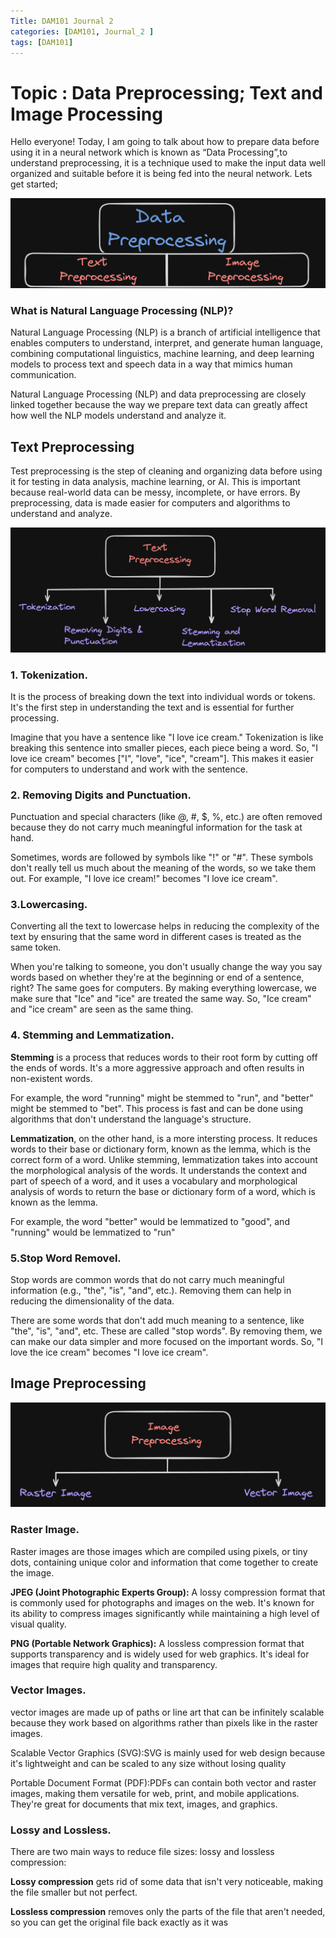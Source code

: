 ```yaml
---
Title: DAM101 Journal 2
categories: [DAM101, Journal_2 ]
tags: [DAM101]
---
```

# Topic : Data Preprocessing; Text and Image Processing

Hello everyone! Today, I am  going to talk about how to prepare data before using it in a neural network which is known as “Data Processing”,to understand preprocessing, it is a technique used to make the input data well organized and suitable before it is being fed into the neural network. Lets get started;<br>

![alt text](<../DAM_img/journal2.png .png>)


### What is Natural Language Processing (NLP)? 
Natural Language Processing (NLP) is a branch of artificial intelligence that enables computers to understand, interpret, and generate human language, combining computational linguistics, machine learning, and deep learning models to process text and speech data in a way that mimics human communication.

Natural Language Processing (NLP) and data preprocessing are closely linked together because the way we prepare text data can greatly affect how well the NLP models understand and analyze it. 

## Text Preprocessing

Test preprocessing is the step of cleaning and organizing data before using it for testing in data analysis, machine learning, or AI. This is important because real-world data can be messy, incomplete, or have errors. By preprocessing, data is made easier for computers and algorithms to understand and analyze.

![alt text](../DAM_img/text_preprocess.png)

### 1. Tokenization.
It is the process of breaking down the text into individual words or tokens. It's the first step in understanding the text and is essential for further processing.<br>

Imagine that you have a sentence like "I love ice cream." Tokenization is like breaking this sentence into smaller pieces, each piece being a word. So, "I love ice cream" becomes ["I", "love", "ice", "cream"]. This makes it easier for computers to understand and work with the sentence.

### 2. Removing Digits and Punctuation.
Punctuation and special characters (like @, #, $, %, etc.) are often removed because they do not carry much meaningful information for the task at hand.

Sometimes, words are followed by symbols like "!" or "#". These symbols don't really tell us much about the meaning of the words, so we take them out. For example, "I love ice cream!" becomes "I love ice cream".

### 3.Lowercasing.
Converting all the text to lowercase helps in reducing the complexity of the text by ensuring that the same word in different cases is treated as the same token.

When you're talking to someone, you don't usually change the way you say words based on whether they're at the beginning or end of a sentence, right? The same goes for computers. By making everything lowercase, we make sure that "Ice" and "ice" are treated the same way. So, "Ice cream" and "ice cream" are seen as the same thing.

### 4. Stemming and Lemmatization.

**Stemming** is a process that reduces words to their root form by cutting off the ends of words. It's a more aggressive approach and often results in non-existent words.<br>

For example, the word "running" might be stemmed to "run", and "better" might be stemmed to "bet". This process is fast and can be done using algorithms that don't understand the language's structure.

**Lemmatization**, on the other hand, is a more intersting process. It reduces words to their base or dictionary form, known as the lemma, which is the correct form of a word. Unlike stemming, lemmatization takes into account the morphological analysis of the words. It understands the context and part of speech of a word, and it uses a vocabulary and morphological analysis of words to return the base or dictionary form of a word, which is known as the lemma.<br>

For example, the word "better" would be lemmatized to "good", and "running" would be lemmatized to "run"



### 5.Stop Word Removel.
Stop words are common words that do not carry much meaningful information (e.g., "the", "is", "and", etc.). Removing them can help in reducing the dimensionality of the data.

There are some words that don't add much meaning to a sentence, like "the", "is", "and", etc. These are called "stop words". By removing them, we can make our data simpler and more focused on the important words. So, "I love the ice cream" becomes "I love ice cream".




## Image Preprocessing

![alt text](../DAM_img/image_preprocess.png)<br>

### Raster Image.
Raster images are those images which are compiled using pixels, or tiny dots, containing unique color and information that come together to create the image. 

**JPEG (Joint Photographic Experts Group):** A lossy compression format that is commonly used for photographs and images on the web. It's known for its ability to compress images significantly while maintaining a high level of visual quality.


**PNG (Portable Network Graphics):** A lossless compression format that supports transparency and is widely used for web graphics. It's ideal for images that require high quality and transparency.


### Vector Images.
vector images are made up of paths or line art that can be infinitely scalable because they work based on algorithms rather than pixels like in the raster images.

Scalable Vector Graphics (SVG):SVG is mainly used for web design because it's lightweight and can be scaled to any size without losing quality

Portable Document Format (PDF):PDFs can contain both vector and raster images, making them versatile for web, print, and mobile applications. They're great for documents that mix text, images, and graphics.

### Lossy and Lossless.
There are two main ways to reduce file sizes: lossy and lossless compression:

**Lossy compression** gets rid of some data that isn't very noticeable, making the file smaller but not perfect.
 
**Lossless compression** removes only the parts of the file that aren't needed, so you can get the original file back exactly as it was

